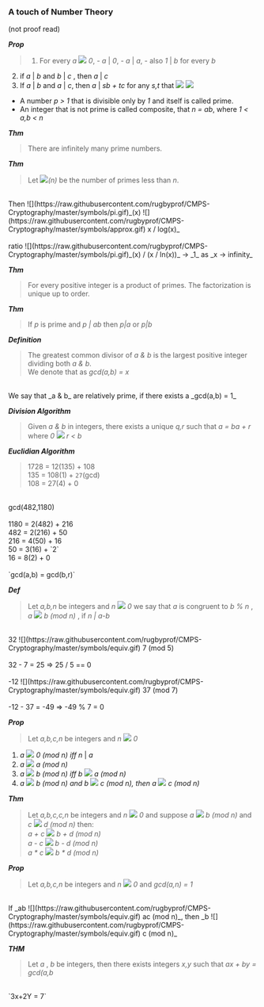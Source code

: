 ### A touch of Number Theory
(not proof read)

___Prop___

>1. For every _a_ ![](https://raw.githubusercontent.com/rugbyprof/CMPS-Cryptography/master/symbols/neq.gif) _0_, 
    - _a_ | _0_, 
    - _a_ | _a_, 
    - also _1_ | _b_ for every _b_
2. if _a_ | _b_ and _b_ | _c_ , then _a_ | _c_
3. If _a_ | _b_ and _a_ | _c_, then _a_ | _sb + tc_ for any _s,t_ that ![](https://raw.githubusercontent.com/rugbyprof/CMPS-Cryptography/master/symbols/in.gif) ![](https://raw.githubusercontent.com/rugbyprof/CMPS-Cryptography/master/symbols/integers.gif)

- A number _p > 1_ that is divisible only by _1_ and itself is called prime.
- An integer that is not prime is called composite, that _n = ab_, where _1 < a,b < n_

___Thm___
>There are infinitely many prime numbers.

___Thm___
>Let ![](https://raw.githubusercontent.com/rugbyprof/CMPS-Cryptography/master/symbols/pi.gif)_(n)_ be the number of primes less than _n_. <br>
<br>
Then ![](https://raw.githubusercontent.com/rugbyprof/CMPS-Cryptography/master/symbols/pi.gif)_(x) ![](https://raw.githubusercontent.com/rugbyprof/CMPS-Cryptography/master/symbols/approx.gif) x / log(x)_ <br>
<br>
ratio ![](https://raw.githubusercontent.com/rugbyprof/CMPS-Cryptography/master/symbols/pi.gif)_(x) / (x / ln(x))_ -> _1_ as _x -> infinity_

___Thm___
>For every positive integer is a product of primes. The factorization is unique up to order.

___Thm___
>If _p_ is prime and _p | ab_ then _p|a_ or _p|b_

___Definition___ 
>The greatest common divisor of _a & b_ is the largest positive integer dividing both _a & b_.<br>
We denote that as _gcd(a,b) = x_
<br>
We say that _a & b_ are relatively prime, if there exists a _gcd(a,b) = 1_

___Division Algorithm___
>Given _a & b_ in integers, there exists a unique _q,r_ such that _a = ba + r_ where _0_ ![](https://raw.githubusercontent.com/rugbyprof/CMPS-Cryptography/master/symbols/leq.gif) _r < b_

___Euclidian Algorithm___
>1728 = 12(135) + 108<br>
135 = 108(1) + `27`(gcd)<br>
108 = 27(4) + 0<br>
<br>
gcd(482,1180)<br>
<br>
1180 = 2(482) + 216<br>
482 = 2(216) + 50<br>
216 = 4(50) + 16<br>
50 = 3(16) + `2`<br>
16 = 8(2) + 0<br>
<br>
`gcd(a,b) = gcd(b,r)`<br>

___Def___
>Let _a,b,n_ be integers and _n_ ![](https://raw.githubusercontent.com/rugbyprof/CMPS-Cryptography/master/symbols/equiv.gif) _0_
we say that _a_ is congruent to _b % n_ , _a ![](https://raw.githubusercontent.com/rugbyprof/CMPS-Cryptography/master/symbols/equiv.gif) b (mod n)_ , if _n | a-b_
<br>
32 ![](https://raw.githubusercontent.com/rugbyprof/CMPS-Cryptography/master/symbols/equiv.gif) 7 (mod 5)<br>
<br>
32 - 7 = 25 => 25 / 5 == 0<br>
<br>
-12 ![](https://raw.githubusercontent.com/rugbyprof/CMPS-Cryptography/master/symbols/equiv.gif) 37 (mod 7)<br>
<br>
-12 - 37 = -49 => -49 % 7 = 0<br>

___Prop___
>Let _a,b,c,n_ be integers and _n ![](https://raw.githubusercontent.com/rugbyprof/CMPS-Cryptography/master/symbols/neq.gif) 0_<br>
1. _a ![](https://raw.githubusercontent.com/rugbyprof/CMPS-Cryptography/master/symbols/equiv.gif) 0 (mod n) iff n_ | _a_<br>
2. _a ![](https://raw.githubusercontent.com/rugbyprof/CMPS-Cryptography/master/symbols/equiv.gif) a (mod n)_<br>
3. _a ![](https://raw.githubusercontent.com/rugbyprof/CMPS-Cryptography/master/symbols/equiv.gif) b (mod n) iff b ![](https://raw.githubusercontent.com/rugbyprof/CMPS-Cryptography/master/symbols/equiv.gif) a (mod n)_<br>
4. _a ![](https://raw.githubusercontent.com/rugbyprof/CMPS-Cryptography/master/symbols/equiv.gif) b (mod n) and b ![](https://raw.githubusercontent.com/rugbyprof/CMPS-Cryptography/master/symbols/equiv.gif) c (mod n), then a ![](https://raw.githubusercontent.com/rugbyprof/CMPS-Cryptography/master/symbols/equiv.gif) c (mod n)_<br>

___Thm___
>Let _a,b,c,c,n_ be integers and _n ![](https://raw.githubusercontent.com/rugbyprof/CMPS-Cryptography/master/symbols/neq.gif) 0_
and suppose _a ![](https://raw.githubusercontent.com/rugbyprof/CMPS-Cryptography/master/symbols/equiv.gif) b (mod n)_ and _c ![](https://raw.githubusercontent.com/rugbyprof/CMPS-Cryptography/master/symbols/equiv.gif) d (mod n)_
then:<br>
_a + c ![](https://raw.githubusercontent.com/rugbyprof/CMPS-Cryptography/master/symbols/equiv.gif) b + d (mod n)_<br>
_a - c ![](https://raw.githubusercontent.com/rugbyprof/CMPS-Cryptography/master/symbols/equiv.gif) b - d (mod n)_<br>
_a * c ![](https://raw.githubusercontent.com/rugbyprof/CMPS-Cryptography/master/symbols/equiv.gif) b * d (mod n)_<br>

___Prop___
>Let _a,b,c,n_ be integers and _n ![](https://raw.githubusercontent.com/rugbyprof/CMPS-Cryptography/master/symbols/neq.gif) 0_
and _gcd(a,n) = 1_
<br>
If _ab ![](https://raw.githubusercontent.com/rugbyprof/CMPS-Cryptography/master/symbols/equiv.gif) ac (mod n)_, then _b ![](https://raw.githubusercontent.com/rugbyprof/CMPS-Cryptography/master/symbols/equiv.gif) c (mod n)_

___THM___
>Let _a_ , _b_ be integers, then there exists integers _x,y_ such that _ax + by = gcd(a,b_
<br>
`3x+2Y = 7`
